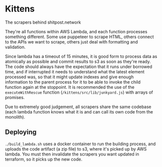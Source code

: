 # Kittens
The scrapers behind shitpost.network

They're all functions within AWS Lambda, and each function processes something different. Some use puppeteer to scrape HTML, others connect to the APIs we want to scrape, others just deal with formatting and validation.

Since lambda has a timeout of 15 minutes, it is good form to process data as atomically as possible and commit results to s3 as soon as they're ready. 
The code should always have the expectation that it runs under borrowed time, and if interrupted it needs to understand what the latest element processed was, so that it might update indexes and give enough information to the parent process for it to be able to invoke the child function again at the stoppoint. It is recommended the use of the `executeWithRescue` function (`/kittens/src/lib/junkyard.js`) with arrays of promises.

Due to extremely good judgement, all scrapers share the same codebase (each lambda function knows what it is and can call its own code from the monolith).

## Deploying

`./build_lambda.sh` uses a docker container to run the building process, and uploads the code artifact (a zip file) to s3, where it's picked up by AWS lambda. You must then invalidate the scrapers you want updated in terraform, so it picks up the new code.
